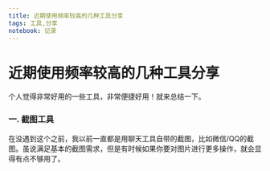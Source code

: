 ```yaml
---
title: 近期使用频率较高的几种工具分享
tags: 工具,分享
notebook: 记录
---
```

# 近期使用频率较高的几种工具分享
个人觉得非常好用的一些工具，非常便捷好用！就来总结一下。
### 一. 截图工具
在没遇到这个之前，我以前一直都是用聊天工具自带的截图，比如微信/QQ的截图。虽说满足基本的截图需求，但是有时候如果你要对图片进行更多操作，就会显得有点不够用了。

